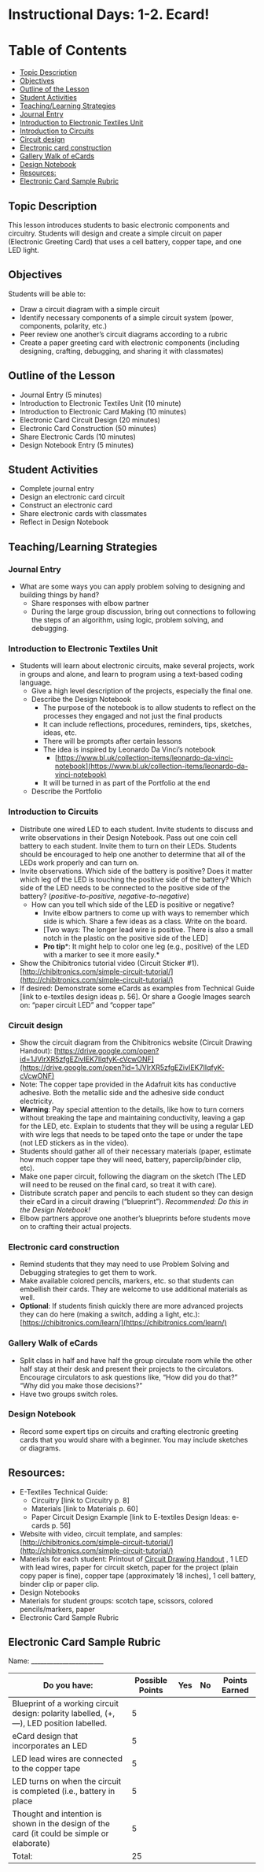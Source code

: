 # Instructional Days: 1-2. Ecard!

Table of Contents
=================
* [Topic Description](#topic-description)
* [Objectives](#objectives)
* [Outline of the Lesson](#outline-of-the-lesson)
* [Student Activities](#student-activities)
* [Teaching/Learning Strategies](#teachinglearning-strategies)
 * [Journal Entry](#journal-entry)
 * [Introduction to Electronic Textiles Unit](#introduction-to-electronic-textiles-unit)
 * [Introduction to Circuits](#introduction-to-circuits)
 * [Circuit design](#circuit-design)
 * [Electronic card construction](#electronic-card-construction)
 * [Gallery Walk of eCards](#gallery-walk-of-ecards)
 * [Design Notebook](#design-notebook)
* [Resources:](#resources)
* [Electronic Card Sample Rubric](#electronic-card-sample-rubric)


## Topic Description
This lesson introduces students to basic electronic components and circuitry. Students will design and create a simple circuit on paper (Electronic Greeting Card) that uses a cell battery, copper tape, and one LED light.

## Objectives
Students will be able to:
* Draw a circuit diagram with a simple circuit
* Identify necessary components of a simple circuit system (power, components, polarity, etc.)
* Peer review one another’s circuit diagrams according to a rubric
* Create a paper greeting card with electronic components (including designing, crafting, debugging, and sharing it with classmates) 

## Outline of the Lesson
* Journal Entry (5 minutes)
* Introduction to Electronic Textiles Unit (10 minute)
* Introduction to Electronic Card Making (10 minutes)
* Electronic Card Circuit Design (20 minutes)
* Electronic Card Construction (50 minutes)
* Share Electronic Cards (10 minutes)
* Design Notebook Entry (5 minutes)

## Student Activities
* Complete journal entry
* Design an electronic card circuit
* Construct an electronic card
* Share electronic cards with classmates
* Reflect in Design Notebook 

## Teaching/Learning Strategies
### Journal Entry
* What are some ways you can apply problem solving to designing and building things by hand?
	* Share responses with elbow partner
	* During the large group discussion, bring out connections to following the steps of an algorithm, using logic, problem solving, and debugging.
### Introduction to Electronic Textiles Unit 
* Students will learn about electronic circuits, make several projects, work in groups and alone, and learn to program using a text-based coding language. 
	* Give a high level description of the projects, especially the final one.
	* Describe the Design Notebook
		* The purpose of the notebook is to allow students to reflect on the processes they engaged and not just the final products
		* It can include reflections, procedures, reminders, tips, sketches, ideas, etc. 
		* There will be prompts after certain lessons
		* The idea is inspired by Leonardo Da Vinci’s notebook
			*  [https://www.bl.uk/collection-items/leonardo-da-vinci-notebook](https://www.bl.uk/collection-items/leonardo-da-vinci-notebook) 
		* It will be turned in as part of the Portfolio at the end
	* Describe the Portfolio

### Introduction to Circuits
* Distribute one wired LED to each student. Invite students to discuss and write observations in their Design Notebook. Pass out one coin cell battery to each student. Invite them to turn on their LEDs. Students should be encouraged to help one another to determine that all of the LEDs work properly and can turn on.
* Invite observations. Which side of the battery is positive? Does it matter which leg of the LED is touching the positive side of the battery? Which side of the LED needs to be connected to the positive side of the battery? (*positive-to-positive, negative-to-negative*)
	* How can you tell which side of the LED is positive or negative? 
		* Invite elbow partners to come up with ways to remember which side is which. Share a few ideas as a class. Write on the board.
		* [Two ways: The longer lead wire is positive. There is also a small notch in the plastic on the positive side of the LED]
		* **Pro tip***: It might help to color one leg (e.g., positive) of the LED with a marker to see it more easily.*
* Show the Chibitronics tutorial video (Circuit Sticker #1).  [http://chibitronics.com/simple-circuit-tutorial/](http://chibitronics.com/simple-circuit-tutorial/)  
* If desired: Demonstrate some eCards as examples from Technical Guide [link to e-textiles design ideas p. 56]. Or share a Google Images search on: “paper circuit LED” and “copper tape” 

### Circuit design
* Show the circuit diagram from the Chibitronics website (Circuit Drawing Handout):  [https://drive.google.com/open?id=1JVlrXR5zfgEZivIEK7IIqfyK-cVcwONF](https://drive.google.com/open?id=1JVlrXR5zfgEZivIEK7IIqfyK-cVcwONF)  
* Note: The copper tape provided in the Adafruit kits has conductive adhesive. Both the metallic side and the adhesive side conduct electricity.
* **Warning**: Pay special attention to the details, like how to turn corners without breaking the tape and maintaining conductivity, leaving a gap for the LED, etc. Explain to students that they will be using a regular LED with wire legs that needs to be taped onto the tape or under the tape (not LED stickers as in the video).
* Students should gather all of their necessary materials (paper, estimate how much copper tape they will need, battery, paperclip/binder clip, etc). 
* Make one paper circuit, following the diagram on the sketch (The LED will need to be reused on the final card, so treat it with care).
* Distribute scratch paper and pencils to each student so they can design their eCard in a circuit drawing (“blueprint”). *Recommended: Do this in the Design Notebook!*
* Elbow partners approve one another’s blueprints before students move on to crafting their actual projects.

### Electronic card construction
* Remind students that they may need to use Problem Solving and Debugging strategies to get them to work. 
* Make available colored pencils, markers, etc. so that students can embellish their cards. They are welcome to use additional materials as well.
* **Optional**: If students finish quickly there are more advanced projects they can do here (making a switch, adding a light, etc.):  [https://chibitronics.com/learn/](https://chibitronics.com/learn/)  
### Gallery Walk of eCards
* Split class in half and have half the group circulate room while the other half stay at their desk and present their projects to the circulators. Encourage circulators to ask questions like, “How did you do that?” “Why did you make those decisions?” 
* Have two groups switch roles. 

### Design Notebook
* Record some expert tips on circuits and crafting electronic greeting cards that you would share with a beginner. You may include sketches or diagrams. 


## Resources:
* E-Textiles Technical Guide:
	* Circuitry [link to Circuitry p. 8]
	* Materials [link to Materials p. 60]
	* Paper Circuit Design Example [link to E-textiles Design Ideas: e-cards p. 56]
* Website with video, circuit template, and samples:  [http://chibitronics.com/simple-circuit-tutorial/](http://chibitronics.com/simple-circuit-tutorial/)  
* Materials for each student: Printout of  [Circuit Drawing Handout](https://drive.google.com/open?id=1JVlrXR5zfgEZivIEK7IIqfyK-cVcwONF) , 1 LED with lead wires, paper for circuit sketch, paper for the project (plain copy paper is fine), copper tape (approximately 18 inches), 1 cell battery, binder clip or paper clip.
* Design Notebooks
* Materials for student groups: scotch tape, scissors, colored pencils/markers, paper
* Electronic Card Sample Rubric


## Electronic Card Sample Rubric
Name: _______________________

| Do you have:                                                                               | Possible Points | Yes | No | Points Earned |
|--------------------------------------------------------------------------------------------|-----------------|-----|----|---------------|
| Blueprint of a working circuit design: polarity labelled, (+, —), LED position labelled.   | 5               |     |    |               |
| eCard design that incorporates an LED                                                      | 5               |     |    |               |
| LED lead wires are connected to the copper tape                                            | 5               |     |    |               |
| LED turns on when the circuit is completed (i.e., battery in place                         | 5               |     |    |               |
| Thought and intention is shown in the design of the card (it could be simple or elaborate) | 5               |     |    |               |
| Total:                                                                                     | 25              |     |    |               |


